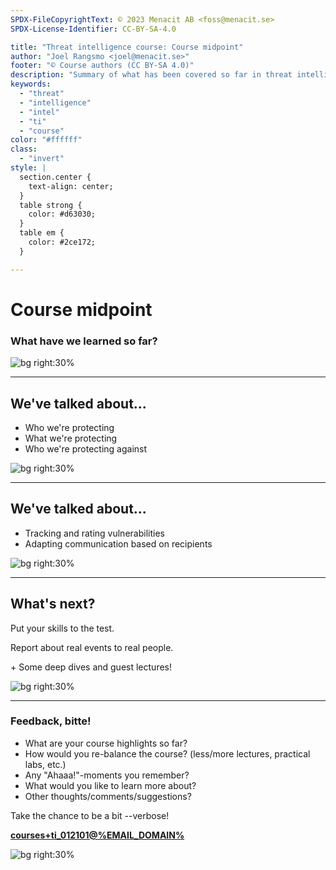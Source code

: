 ```yaml
---
SPDX-FileCopyrightText: © 2023 Menacit AB <foss@menacit.se>
SPDX-License-Identifier: CC-BY-SA-4.0

title: "Threat intelligence course: Course midpoint"
author: "Joel Rangsmo <joel@menacit.se>"
footer: "© Course authors (CC BY-SA 4.0)"
description: "Summary of what has been covered so far in threat intelligence course"
keywords:
  - "threat"
  - "intelligence"
  - "intel"
  - "ti"
  - "course"
color: "#ffffff"
class:
  - "invert"
style: |
  section.center {
    text-align: center;
  }
  table strong {
    color: #d63030;
  }
  table em {
    color: #2ce172;
  }

---
```

<!-- _footer: "%ATTRIBUTION_PREFIX% Brendan J (CC BY 2.0)" -->
# Course midpoint
### What have we learned so far?

![bg right:30%](images/20-red_plants.jpg)

---
<!-- _footer: "%ATTRIBUTION_PREFIX% Brendan J (CC BY 2.0)" -->
## We've talked about...
- Who we're protecting
- What we're protecting
- Who we're protecting against

![bg right:30%](images/20-red_plants.jpg)

---
<!-- _footer: "%ATTRIBUTION_PREFIX% Brendan J (CC BY 2.0)" -->
## We've talked about...
- Tracking and rating vulnerabilities
- Adapting communication based on recipients

![bg right:30%](images/20-red_plants.jpg)

---
<!-- _footer: "%ATTRIBUTION_PREFIX% Brendan J (CC BY 2.0)" -->
## What's next?
Put your skills to the test.  

Report about real events to real people.  

\+ Some deep dives and guest lectures!

![bg right:30%](images/20-red_plants.jpg)

---
<!-- _footer: "%ATTRIBUTION_PREFIX% Brendan J (CC BY 2.0)" -->
### Feedback, bitte!
- What are your course highlights so far?
- How would you re-balance the course? (less/more lectures, practical labs, etc.)
- Any "Ahaaa!"-moments you remember?
- What would you like to learn more about?
- Other thoughts/comments/suggestions?
  
Take the chance to be a bit --verbose!  
  
**[courses+ti_012101@%EMAIL_DOMAIN%](mailto:courses+ti_012101@%EMAIL_DOMAIN%)**

![bg right:30%](images/20-red_plants.jpg)
